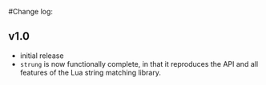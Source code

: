 #Change log:

## v1.0

* initial release
* `strung` is now functionally complete, in that it reproduces the API and all features of the Lua string matching library.
